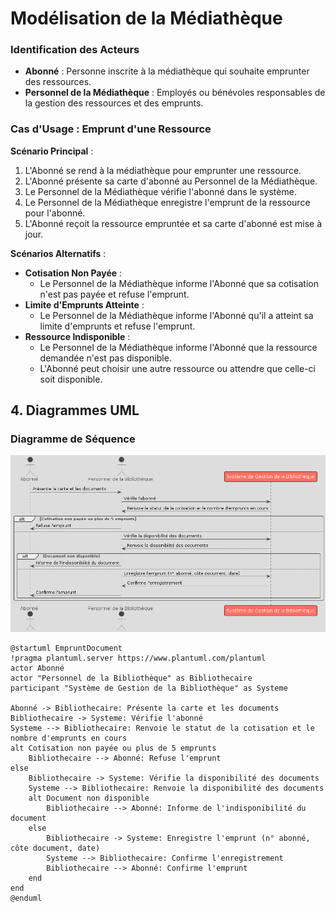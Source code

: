 # Modélisation de la Médiathèque

### Identification des Acteurs

- **Abonné** : Personne inscrite à la médiathèque qui souhaite emprunter des ressources.
- **Personnel de la Médiathèque** : Employés ou bénévoles responsables de la gestion des ressources et des emprunts.

### Cas d'Usage : Emprunt d'une Ressource

**Scénario Principal** :
1. L'Abonné se rend à la médiathèque pour emprunter une ressource.
2. L'Abonné présente sa carte d'abonné au Personnel de la Médiathèque.
3. Le Personnel de la Médiathèque vérifie l'abonné dans le système.
4. Le Personnel de la Médiathèque enregistre l'emprunt de la ressource pour l'abonné.
5. L'Abonné reçoit la ressource empruntée et sa carte d'abonné est mise à jour.

**Scénarios Alternatifs** :
- **Cotisation Non Payée** :
  - Le Personnel de la Médiathèque informe l'Abonné que sa cotisation n'est pas payée et refuse l'emprunt.
- **Limite d'Emprunts Atteinte** :
  - Le Personnel de la Médiathèque informe l'Abonné qu'il a atteint sa limite d'emprunts et refuse l'emprunt.
- **Ressource Indisponible** :
  - Le Personnel de la Médiathèque informe l'Abonné que la ressource demandée n'est pas disponible.
  - L'Abonné peut choisir une autre ressource ou attendre que celle-ci soit disponible.


## 4. Diagrammes UML

### Diagramme de Séquence


![ Texte alternatif](/asset/diagramme_sequence.png "diagramme_sequence.png")


```plantuml
@startuml EmpruntDocument
!pragma plantuml.server https://www.plantuml.com/plantuml
actor Abonné
actor "Personnel de la Bibliothèque" as Bibliothecaire
participant "Système de Gestion de la Bibliothèque" as Systeme

Abonné -> Bibliothecaire: Présente la carte et les documents
Bibliothecaire -> Systeme: Vérifie l'abonné
Systeme --> Bibliothecaire: Renvoie le statut de la cotisation et le nombre d'emprunts en cours
alt Cotisation non payée ou plus de 5 emprunts
    Bibliothecaire --> Abonné: Refuse l'emprunt
else
    Bibliothecaire -> Systeme: Vérifie la disponibilité des documents
    Systeme --> Bibliothecaire: Renvoie la disponibilité des documents
    alt Document non disponible
        Bibliothecaire --> Abonné: Informe de l'indisponibilité du document
    else
        Bibliothecaire -> Systeme: Enregistre l'emprunt (n° abonné, côte document, date)
        Systeme --> Bibliothecaire: Confirme l'enregistrement
        Bibliothecaire --> Abonné: Confirme l'emprunt
    end
end
@enduml

